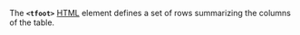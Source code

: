 The **`<tfoot>`** [HTML](https://developer.mozilla.org/en-US/docs/Web/HTML) element defines a set of rows summarizing the columns of the table.
